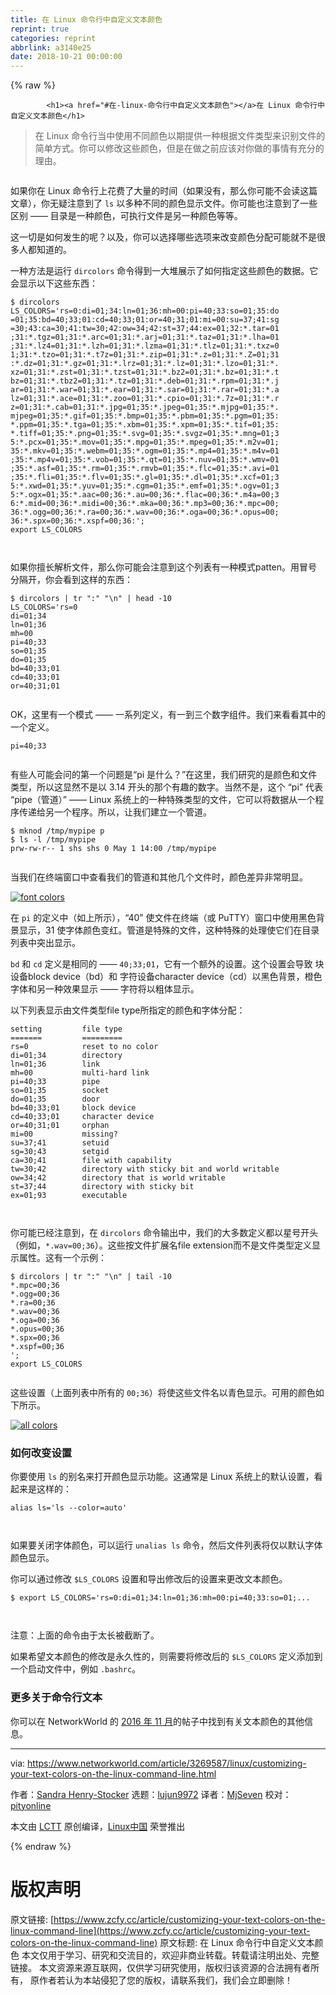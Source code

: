 ```yaml
---
title: 在 Linux 命令行中自定义文本颜色
reprint: true
categories: reprint
abbrlink: a3140e25
date: 2018-10-21 00:00:00
---
```


{% raw %}

            <h1><a href="#在-linux-命令行中自定义文本颜色"></a>在 Linux 命令行中自定义文本颜色</h1>
<blockquote>
<p>在 Linux 命令行当中使用不同颜色以期提供一种根据文件类型来识别文件的简单方式。你可以修改这些颜色，但是在做之前应该对你做的事情有充分的理由。</p>
</blockquote>
<p><a href="https://camo.githubusercontent.com/2908469e429d257f10077bd38351187ca3ec11f2/68747470733a2f2f696d616765732e6964676573672e6e65742f696d616765732f61727469636c652f323031382f30352f6e756d626572732d3130303735363435372d6c617267652e6a7067"><img src="https://p0.ssl.qhimg.com/t015cc813d36f22a214.jpg" alt=""></a></p>
<p>如果你在 Linux 命令行上花费了大量的时间（如果没有，那么你可能不会读这篇文章），你无疑注意到了 <code>ls</code> 以多种不同的颜色显示文件。你可能也注意到了一些区别 —— 目录是一种颜色，可执行文件是另一种颜色等等。</p>
<p>这一切是如何发生的呢？以及，你可以选择哪些选项来改变颜色分配可能就不是很多人都知道的。</p>
<p>一种方法是运行 <code>dircolors</code> 命令得到一大堆展示了如何指定这些颜色的数据。它会显示以下这些东西：</p>
<pre><code class="hljs jboss-cli">$ dircolors
LS_COLORS='rs=0<span class="hljs-function">:di</span>=01;34<span class="hljs-function">:ln</span>=01;36<span class="hljs-function">:mh</span>=00<span class="hljs-function">:pi</span>=40;33<span class="hljs-function">:so</span>=01;35<span class="hljs-function">:do</span>
=01;35<span class="hljs-function">:bd</span>=40;33;01<span class="hljs-function">:cd</span>=40;33;01<span class="hljs-function">:or</span>=40;31;01<span class="hljs-function">:mi</span>=00<span class="hljs-function">:su</span>=37;41<span class="hljs-function">:sg</span>
=30;43<span class="hljs-function">:ca</span>=30;41<span class="hljs-function">:tw</span>=30;42<span class="hljs-function">:ow</span>=34;42<span class="hljs-function">:st</span>=37;44<span class="hljs-function">:ex</span>=01;32:*<span class="hljs-string">.tar=01</span>
;31:*<span class="hljs-string">.tgz=01</span>;31:*<span class="hljs-string">.arc=01</span>;31:*<span class="hljs-string">.arj=01</span>;31:*<span class="hljs-string">.taz=01</span>;31:*<span class="hljs-string">.lha=01</span>
;31:*<span class="hljs-string">.lz4=01</span>;31:*<span class="hljs-string">.lzh=01</span>;31:*<span class="hljs-string">.lzma=01</span>;31:*<span class="hljs-string">.tlz=01</span>;31:*<span class="hljs-string">.txz=0</span>
1;31:*<span class="hljs-string">.tzo=01</span>;31:*<span class="hljs-string">.t7z=01</span>;31:*<span class="hljs-string">.zip=01</span>;31:*<span class="hljs-string">.z=01</span>;31:*<span class="hljs-string">.Z=01</span>;31
:*<span class="hljs-string">.dz=01</span>;31:*<span class="hljs-string">.gz=01</span>;31:*<span class="hljs-string">.lrz=01</span>;31:*<span class="hljs-string">.lz=01</span>;31:*<span class="hljs-string">.lzo=01</span>;31:*.
xz=01;31:*<span class="hljs-string">.zst=01</span>;31:*<span class="hljs-string">.tzst=01</span>;31:*<span class="hljs-string">.bz2=01</span>;31:*<span class="hljs-string">.bz=01</span>;31:*<span class="hljs-string">.t</span>
bz=01;31:*<span class="hljs-string">.tbz2=01</span>;31:*<span class="hljs-string">.tz=01</span>;31:*<span class="hljs-string">.deb=01</span>;31:*<span class="hljs-string">.rpm=01</span>;31:*<span class="hljs-string">.j</span>
ar=01;31:*<span class="hljs-string">.war=01</span>;31:*<span class="hljs-string">.ear=01</span>;31:*<span class="hljs-string">.sar=01</span>;31:*<span class="hljs-string">.rar=01</span>;31:*<span class="hljs-string">.a</span>
lz=01;31:*<span class="hljs-string">.ace=01</span>;31:*<span class="hljs-string">.zoo=01</span>;31:*<span class="hljs-string">.cpio=01</span>;31:*<span class="hljs-string">.7z=01</span>;31:*<span class="hljs-string">.r</span>
z=01;31:*<span class="hljs-string">.cab=01</span>;31:*<span class="hljs-string">.jpg=01</span>;35:*<span class="hljs-string">.jpeg=01</span>;35:*<span class="hljs-string">.mjpg=01</span>;35:*.
mjpeg=01;35:*<span class="hljs-string">.gif=01</span>;35:*<span class="hljs-string">.bmp=01</span>;35:*<span class="hljs-string">.pbm=01</span>;35:*<span class="hljs-string">.pgm=01</span>;35:
*<span class="hljs-string">.ppm=01</span>;35:*<span class="hljs-string">.tga=01</span>;35:*<span class="hljs-string">.xbm=01</span>;35:*<span class="hljs-string">.xpm=01</span>;35:*<span class="hljs-string">.tif=01</span>;35:
*<span class="hljs-string">.tiff=01</span>;35:*<span class="hljs-string">.png=01</span>;35:*<span class="hljs-string">.svg=01</span>;35:*<span class="hljs-string">.svgz=01</span>;35:*<span class="hljs-string">.mng=01</span>;3
5:*<span class="hljs-string">.pcx=01</span>;35:*<span class="hljs-string">.mov=01</span>;35:*<span class="hljs-string">.mpg=01</span>;35:*<span class="hljs-string">.mpeg=01</span>;35:*<span class="hljs-string">.m2v=01</span>;
35:*<span class="hljs-string">.mkv=01</span>;35:*<span class="hljs-string">.webm=01</span>;35:*<span class="hljs-string">.ogm=01</span>;35:*<span class="hljs-string">.mp4=01</span>;35:*<span class="hljs-string">.m4v=01</span>
;35:*<span class="hljs-string">.mp4v=01</span>;35:*<span class="hljs-string">.vob=01</span>;35:*<span class="hljs-string">.qt=01</span>;35:*<span class="hljs-string">.nuv=01</span>;35:*<span class="hljs-string">.wmv=01</span>
;35:*<span class="hljs-string">.asf=01</span>;35:*<span class="hljs-string">.rm=01</span>;35:*<span class="hljs-string">.rmvb=01</span>;35:*<span class="hljs-string">.flc=01</span>;35:*<span class="hljs-string">.avi=01</span>
;35:*<span class="hljs-string">.fli=01</span>;35:*<span class="hljs-string">.flv=01</span>;35:*<span class="hljs-string">.gl=01</span>;35:*<span class="hljs-string">.dl=01</span>;35:*<span class="hljs-string">.xcf=01</span>;3
5:*<span class="hljs-string">.xwd=01</span>;35:*<span class="hljs-string">.yuv=01</span>;35:*<span class="hljs-string">.cgm=01</span>;35:*<span class="hljs-string">.emf=01</span>;35:*<span class="hljs-string">.ogv=01</span>;3
5:*<span class="hljs-string">.ogx=01</span>;35:*<span class="hljs-string">.aac=00</span>;36:*<span class="hljs-string">.au=00</span>;36:*<span class="hljs-string">.flac=00</span>;36:*<span class="hljs-string">.m4a=00</span>;3
6:*<span class="hljs-string">.mid=00</span>;36:*<span class="hljs-string">.midi=00</span>;36:*<span class="hljs-string">.mka=00</span>;36:*<span class="hljs-string">.mp3=00</span>;36:*<span class="hljs-string">.mpc=00</span>;
36:*<span class="hljs-string">.ogg=00</span>;36:*<span class="hljs-string">.ra=00</span>;36:*<span class="hljs-string">.wav=00</span>;36:*<span class="hljs-string">.oga=00</span>;36:*<span class="hljs-string">.opus=00</span>;
36:*<span class="hljs-string">.spx=00</span>;36:*<span class="hljs-string">.xspf=00</span>;36:';
export LS_COLORS

</code></pre><p>如果你擅长解析文件，那么你可能会注意到这个列表有一种模式patten。用冒号分隔开，你会看到这样的东西：</p>
<pre><code class="hljs lsl">$ dircolors | tr <span class="hljs-string">":"</span> <span class="hljs-string">"<span class="hljs-subst">\n</span>"</span> | head <span class="hljs-number">-10</span>
LS_COLORS='rs=<span class="hljs-number">0</span>
di=<span class="hljs-number">01</span>;<span class="hljs-number">34</span>
ln=<span class="hljs-number">01</span>;<span class="hljs-number">36</span>
mh=<span class="hljs-number">00</span>
pi=<span class="hljs-number">40</span>;<span class="hljs-number">33</span>
so=<span class="hljs-number">01</span>;<span class="hljs-number">35</span>
do=<span class="hljs-number">01</span>;<span class="hljs-number">35</span>
bd=<span class="hljs-number">40</span>;<span class="hljs-number">33</span>;<span class="hljs-number">01</span>
cd=<span class="hljs-number">40</span>;<span class="hljs-number">33</span>;<span class="hljs-number">01</span>
or=<span class="hljs-number">40</span>;<span class="hljs-number">31</span>;<span class="hljs-number">01</span>

</code></pre><p>OK，这里有一个模式 —— 一系列定义，有一到三个数字组件。我们来看看其中的一个定义。</p>
<pre><code class="hljs abnf"><span class="hljs-attribute">pi</span>=<span class="hljs-number">40</span><span class="hljs-comment">;33</span>

</code></pre><p>有些人可能会问的第一个问题是“pi 是什么？”在这里，我们研究的是颜色和文件类型，所以这显然不是以 3.14 开头的那个有趣的数字。当然不是，这个 “pi” 代表 “pipe（管道）” —— Linux 系统上的一种特殊类型的文件，它可以将数据从一个程序传递给另一个程序。所以，让我们建立一个管道。</p>
<pre><code class="hljs jboss-cli">$ mknod <span class="hljs-string">/tmp/mypipe</span> p
$ <span class="hljs-keyword">ls</span> -l <span class="hljs-string">/tmp/mypipe</span>
prw-rw-r-- 1 shs shs 0 May 1 14<span class="hljs-function">:00</span> <span class="hljs-string">/tmp/mypipe</span>

</code></pre><p>当我们在终端窗口中查看我们的管道和其他几个文件时，颜色差异非常明显。</p>
<p><a href="https://camo.githubusercontent.com/07a55162849a81f8a1d8788d9f711eaab04dc76b/68747470733a2f2f696d616765732e6964676573672e6e65742f696d616765732f61727469636c652f323031382f30352f666f6e742d636f6c6f72732d3130303735363438332d6c617267652e6a7067"><img src="https://p0.ssl.qhimg.com/t016c9ca9c9ab71cf39.jpg" alt="font colors"></a></p>
<p>在 <code>pi</code> 的定义中（如上所示），“40” 使文件在终端（或 PuTTY）窗口中使用黑色背景显示，31 使字体颜色变红。管道是特殊的文件，这种特殊的处理使它们在目录列表中突出显示。</p>
<p><code>bd</code> 和 <code>cd</code> 定义是相同的 —— <code>40;33;01</code>，它有一个额外的设置。这个设置会导致 块设备block device（bd）和 字符设备character device（cd）以黑色背景，橙色字体和另一种效果显示 —— 字符将以粗体显示。</p>
<p>以下列表显示由文件类型file type所指定的颜色和字体分配：</p>
<pre><code class="hljs routeros">setting         file<span class="hljs-built_in"> type
</span>=======         =========
<span class="hljs-attribute">rs</span>=0            reset <span class="hljs-keyword">to</span> <span class="hljs-literal">no</span> color
<span class="hljs-attribute">di</span>=01;34        directory
<span class="hljs-attribute">ln</span>=01;36        link
<span class="hljs-attribute">mh</span>=00           multi-hard link
<span class="hljs-attribute">pi</span>=40;33        pipe
<span class="hljs-attribute">so</span>=01;35        socket
<span class="hljs-attribute">do</span>=01;35        door
<span class="hljs-attribute">bd</span>=40;33;01     block device
<span class="hljs-attribute">cd</span>=40;33;01     character device
<span class="hljs-attribute">or</span>=40;31;01     orphan
<span class="hljs-attribute">mi</span>=00           missing?
<span class="hljs-attribute">su</span>=37;41        setuid
<span class="hljs-attribute">sg</span>=30;43        setgid
<span class="hljs-attribute">ca</span>=30;41        file with capability
<span class="hljs-attribute">tw</span>=30;42        directory with sticky bit <span class="hljs-keyword">and</span> world writable
<span class="hljs-attribute">ow</span>=34;42        directory that is world writable
<span class="hljs-attribute">st</span>=37;44        directory with sticky bit
<span class="hljs-attribute">ex</span>=01;93        executable

</code></pre><p>你可能已经注意到，在 <code>dircolors</code> 命令输出中，我们的大多数定义都以星号开头（例如，<code>*.wav=00;36</code>）。这些按文件扩展名file extension而不是文件类型定义显示属性。这有一个示例：</p>
<pre><code class="hljs lsl">$ dircolors | tr <span class="hljs-string">":"</span> <span class="hljs-string">"<span class="hljs-subst">\n</span>"</span> | tail <span class="hljs-number">-10</span>
*.mpc=<span class="hljs-number">00</span>;<span class="hljs-number">36</span>
*.ogg=<span class="hljs-number">00</span>;<span class="hljs-number">36</span>
*.ra=<span class="hljs-number">00</span>;<span class="hljs-number">36</span>
*.wav=<span class="hljs-number">00</span>;<span class="hljs-number">36</span>
*.oga=<span class="hljs-number">00</span>;<span class="hljs-number">36</span>
*.opus=<span class="hljs-number">00</span>;<span class="hljs-number">36</span>
*.spx=<span class="hljs-number">00</span>;<span class="hljs-number">36</span>
*.xspf=<span class="hljs-number">00</span>;<span class="hljs-number">36</span>
';
export LS_COLORS

</code></pre><p>这些设置（上面列表中所有的 <code>00;36</code>）将使这些文件名以青色显示。可用的颜色如下所示。</p>
<p><a href="https://camo.githubusercontent.com/731978a8249e8ac385684e1bfddfd1e30af0428e/68747470733a2f2f696d616765732e74656368686976652e636f6d2f696d616765732f61727469636c652f323031362f31312f616c6c2d636f6c6f72732d3130303639313939302d6c617267652e6a7067"><img src="https://p0.ssl.qhimg.com/t01a7dbf95e6fe7ef54.jpg" alt="all colors"></a></p>
<h3><a href="#如何改变设置"></a>如何改变设置</h3>
<p>你要使用 <code>ls</code> 的别名来打开颜色显示功能。这通常是 Linux 系统上的默认设置，看起来是这样的：</p>
<pre><code class="hljs jboss-cli"><span class="hljs-keyword">alias</span> <span class="hljs-keyword">ls</span>='<span class="hljs-keyword">ls</span> <span class="hljs-params">--color=auto</span>'

</code></pre><p>如果要关闭字体颜色，可以运行 <code>unalias ls</code> 命令，然后文件列表将仅以默认字体颜色显示。</p>
<p>你可以通过修改 <code>$LS_COLORS</code> 设置和导出修改后的设置来更改文本颜色。</p>
<pre><code class="hljs routeros">$ <span class="hljs-builtin-name">export</span> <span class="hljs-attribute">LS_COLORS</span>=<span class="hljs-string">'rs=0:di=01;34:ln=01;36:mh=00:pi=40;33:so=01;...

</span></code></pre><p>注意：上面的命令由于太长被截断了。</p>
<p>如果希望文本颜色的修改是永久性的，则需要将修改后的 <code>$LS_COLORS</code> 定义添加到一个启动文件中，例如 <code>.bashrc</code>。</p>
<h3><a href="#更多关于命令行文本"></a>更多关于命令行文本</h3>
<p>你可以在 NetworkWorld 的 <a href="https://www.networkworld.com/article/3138909/linux/coloring-your-world-with-ls-colors.html">2016 年 11 月</a>的帖子中找到有关文本颜色的其他信息。</p>
<hr>
<p>via: <a href="https://www.networkworld.com/article/3269587/linux/customizing-your-text-colors-on-the-linux-command-line.html">https://www.networkworld.com/article/3269587/linux/customizing-your-text-colors-on-the-linux-command-line.html</a></p>
<p>作者：<a href="https://www.networkworld.com/author/Sandra-Henry_Stocker/">Sandra Henry-Stocker</a> 选题：<a href="https://github.com/lujun9972">lujun9972</a> 译者：<a href="https://github.com/MjSeven">MjSeven</a> 校对：<a href="https://github.com/pityonline">pityonline</a></p>
<p>本文由 <a href="https://github.com/LCTT/TranslateProject">LCTT</a> 原创编译，<a href="https://linux.cn/">Linux中国</a> 荣誉推出</p>

          
{% endraw %}

# 版权声明
原文链接: [https://www.zcfy.cc/article/customizing-your-text-colors-on-the-linux-command-line](https://www.zcfy.cc/article/customizing-your-text-colors-on-the-linux-command-line)
原文标题: 在 Linux 命令行中自定义文本颜色
本文仅用于学习、研究和交流目的，欢迎非商业转载。转载请注明出处、完整链接。
本文资源来源互联网，仅供学习研究使用，版权归该资源的合法拥有者所有，
原作者若认为本站侵犯了您的版权，请联系我们，我们会立即删除！
